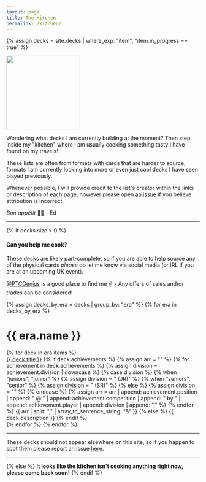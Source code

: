 ```yaml
---
layout: page
title: The Kitchen
permalink: /kitchen/
---
```


{% assign decks = site.decks | where_exp: "item", "item.in_progress == true" %}

<div class="clearfix">
  <img src="{{site.baseurl}}/assets/images/the_kitchen.png" class="col-md-6 float-md-end mb-3 ms-md-3 ps-3" style="width: auto; height: 192px;">

  <p>Wondering what decks I am currently building at the moment? Then step inside my "kitchen" where I am usually cooking something tasty I have found on my travels!</p>

  <p>These lists are often from formats with cards that are harder to source, formats I am currently looking into more or even just cool decks I have seen played previously.</p>

  <p>Whenever possible, I will provide credit to the list's creator within the links or description of each page, however please open <a href="{{ site.repository.issue-template-url.deck | append: 'Attribution issue' | uri_escape }}" target="_blank">an issue</a> if you believe attribution is incorrect.</p>

  <p><em>Bon appétit</em> 👨‍🍳 - Ed</p>

  <hr>
  
  {% if decks.size > 0 %}
      <div class="alert alert-info" role="alert">
    <h4>Can you help me cook?</h4>
  <p>These decks are likely part-complete, so if you are able to help source any of the physical cards <em>please</em> do let me know via social media (or IRL if you are at an upcoming UK event).</p>
  <p><a class="text-reset" href="https://x.com/PTCGenius">@PTCGenius</a> is a good place to find me ✌️ - Any offers of sales and/or trades can be considered!</p>
  </div>
    {% assign decks_by_era = decks | group_by: "era" %}
    {% for era in decks_by_era %}
      <h1 class="archive-year">{{ era.name }}</h1>
      {% for deck in era.items %}
        <div class="row archive-item mb-3">
        <a href="{{ deck.url | relative_url}}" class="col archive-title fs-4 align-self-center">{{ deck.title }}</a>
        <span class="col archive-info text-muted text-end align-self-center">
          {% if deck.achievements %}
            {% assign arr = "" %}
            {% for achievement in deck.achievements %}
              {% assign division = achievement.division | downcase %}
              {% case division %}
                {% when "juniors", "junior" %}
                   {% assign division = " (JR)" %}
                {% when "seniors", "senior" %}
                   {% assign division = " (SR)" %}
                {% else %}
                   {% assign division = "" %}
              {% endcase %}
              {% assign arr = arr | append: achievement.position |  append: " @ " | append: achievement.competition | append: " by " | append: achievement.player | append: division | append: "," %}
            {% endfor %}
            {{ arr | split: "," | array_to_sentence_string: "&" }}
          {% else %}
            {{ deck.description }}
          {% endif %}
        </span>
        </div>
      {% endfor %}
    {% endfor %}
    <hr>
    <span class="report-issue text-muted">These decks should not appear elsewhere on this site, so if you happen to spot them please report an issue <a href="{{ site.repository.issue-template-url.deck | append: 'Kitchen List Error' | uri_escape }}" target="_blank">here</a>.</span>
    <hr>
  {% else %}
    <strong>It looks like the kitchen isn't cooking anything right now, please come back soon!</strong>
  {% endif %}

</div>
